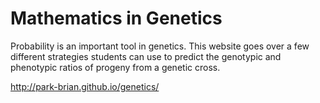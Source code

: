 # Mathematics in Genetics
Probability is an important tool in genetics. This website goes over
a few different strategies students can use to predict the genotypic
and phenotypic ratios of progeny from a genetic cross.

http://park-brian.github.io/genetics/
